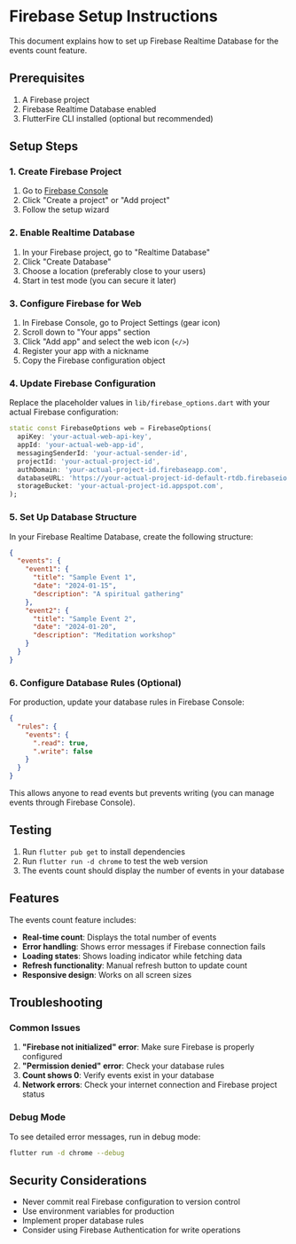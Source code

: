 # Firebase Setup Instructions

This document explains how to set up Firebase Realtime Database for the events count feature.

## Prerequisites

1. A Firebase project
2. Firebase Realtime Database enabled
3. FlutterFire CLI installed (optional but recommended)

## Setup Steps

### 1. Create Firebase Project

1. Go to [Firebase Console](https://console.firebase.google.com/)
2. Click "Create a project" or "Add project"
3. Follow the setup wizard

### 2. Enable Realtime Database

1. In your Firebase project, go to "Realtime Database"
2. Click "Create Database"
3. Choose a location (preferably close to your users)
4. Start in test mode (you can secure it later)

### 3. Configure Firebase for Web

1. In Firebase Console, go to Project Settings (gear icon)
2. Scroll down to "Your apps" section
3. Click "Add app" and select the web icon (`</>`)
4. Register your app with a nickname
5. Copy the Firebase configuration object

### 4. Update Firebase Configuration

Replace the placeholder values in `lib/firebase_options.dart` with your actual Firebase configuration:

```dart
static const FirebaseOptions web = FirebaseOptions(
  apiKey: 'your-actual-web-api-key',
  appId: 'your-actual-web-app-id',
  messagingSenderId: 'your-actual-sender-id',
  projectId: 'your-actual-project-id',
  authDomain: 'your-actual-project-id.firebaseapp.com',
  databaseURL: 'https://your-actual-project-id-default-rtdb.firebaseio.com',
  storageBucket: 'your-actual-project-id.appspot.com',
);
```

### 5. Set Up Database Structure

In your Firebase Realtime Database, create the following structure:

```json
{
  "events": {
    "event1": {
      "title": "Sample Event 1",
      "date": "2024-01-15",
      "description": "A spiritual gathering"
    },
    "event2": {
      "title": "Sample Event 2", 
      "date": "2024-01-20",
      "description": "Meditation workshop"
    }
  }
}
```

### 6. Configure Database Rules (Optional)

For production, update your database rules in Firebase Console:

```json
{
  "rules": {
    "events": {
      ".read": true,
      ".write": false
    }
  }
}
```

This allows anyone to read events but prevents writing (you can manage events through Firebase Console).

## Testing

1. Run `flutter pub get` to install dependencies
2. Run `flutter run -d chrome` to test the web version
3. The events count should display the number of events in your database

## Features

The events count feature includes:

- **Real-time count**: Displays the total number of events
- **Error handling**: Shows error messages if Firebase connection fails
- **Loading states**: Shows loading indicator while fetching data
- **Refresh functionality**: Manual refresh button to update count
- **Responsive design**: Works on all screen sizes

## Troubleshooting

### Common Issues

1. **"Firebase not initialized" error**: Make sure Firebase is properly configured
2. **"Permission denied" error**: Check your database rules
3. **Count shows 0**: Verify events exist in your database
4. **Network errors**: Check your internet connection and Firebase project status

### Debug Mode

To see detailed error messages, run in debug mode:
```bash
flutter run -d chrome --debug
```

## Security Considerations

- Never commit real Firebase configuration to version control
- Use environment variables for production
- Implement proper database rules
- Consider using Firebase Authentication for write operations
